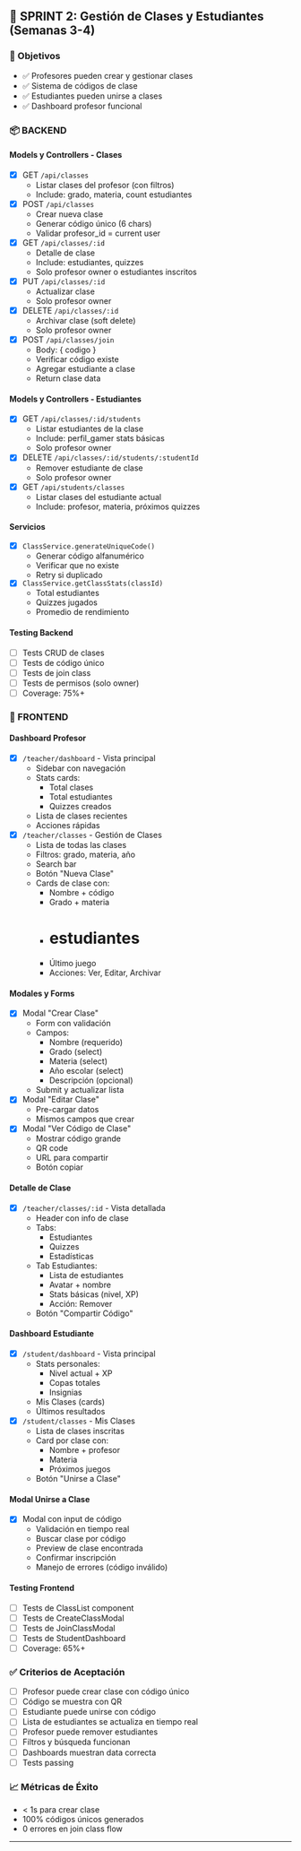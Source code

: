 
## 🔷 SPRINT 2: Gestión de Clases y Estudiantes (Semanas 3-4)

### 🎯 Objetivos
- ✅ Profesores pueden crear y gestionar clases
- ✅ Sistema de códigos de clase
- ✅ Estudiantes pueden unirse a clases
- ✅ Dashboard profesor funcional

### 📦 BACKEND

#### Models y Controllers - Clases
- [x] GET `/api/classes`
  - Listar clases del profesor (con filtros)
  - Include: grado, materia, count estudiantes
- [x] POST `/api/classes`
  - Crear nueva clase
  - Generar código único (6 chars)
  - Validar profesor_id = current user
- [x] GET `/api/classes/:id`
  - Detalle de clase
  - Include: estudiantes, quizzes
  - Solo profesor owner o estudiantes inscritos
- [x] PUT `/api/classes/:id`
  - Actualizar clase
  - Solo profesor owner
- [x] DELETE `/api/classes/:id`
  - Archivar clase (soft delete)
  - Solo profesor owner
- [x] POST `/api/classes/join`
  - Body: { codigo }
  - Verificar código existe
  - Agregar estudiante a clase
  - Return clase data

#### Models y Controllers - Estudiantes
- [x] GET `/api/classes/:id/students`
  - Listar estudiantes de la clase
  - Include: perfil_gamer stats básicas
  - Solo profesor owner
- [x] DELETE `/api/classes/:id/students/:studentId`
  - Remover estudiante de clase
  - Solo profesor owner
- [x] GET `/api/students/classes`
  - Listar clases del estudiante actual
  - Include: profesor, materia, próximos quizzes

#### Servicios
- [x] `ClassService.generateUniqueCode()`
  - Generar código alfanumérico
  - Verificar que no existe
  - Retry si duplicado
- [x] `ClassService.getClassStats(classId)`
  - Total estudiantes
  - Quizzes jugados
  - Promedio de rendimiento

#### Testing Backend
- [ ] Tests CRUD de clases
- [ ] Tests de código único
- [ ] Tests de join class
- [ ] Tests de permisos (solo owner)
- [ ] Coverage: 75%+

### 🎨 FRONTEND

#### Dashboard Profesor
- [x] `/teacher/dashboard` - Vista principal
  - Sidebar con navegación
  - Stats cards:
    - Total clases
    - Total estudiantes
    - Quizzes creados
  - Lista de clases recientes
  - Acciones rápidas
- [x] `/teacher/classes` - Gestión de Clases
  - Lista de todas las clases
  - Filtros: grado, materia, año
  - Search bar
  - Botón "Nueva Clase"
  - Cards de clase con:
    - Nombre + código
    - Grado + materia
    - # estudiantes
    - Último juego
    - Acciones: Ver, Editar, Archivar

#### Modales y Forms
- [x] Modal "Crear Clase"
  - Form con validación
  - Campos:
    - Nombre (requerido)
    - Grado (select)
    - Materia (select)
    - Año escolar (select)
    - Descripción (opcional)
  - Submit y actualizar lista
- [x] Modal "Editar Clase"
  - Pre-cargar datos
  - Mismos campos que crear
- [x] Modal "Ver Código de Clase"
  - Mostrar código grande
  - QR code
  - URL para compartir
  - Botón copiar

#### Detalle de Clase
- [x] `/teacher/classes/:id` - Vista detallada
  - Header con info de clase
  - Tabs:
    - Estudiantes
    - Quizzes
    - Estadísticas
  - Tab Estudiantes:
    - Lista de estudiantes
    - Avatar + nombre
    - Stats básicas (nivel, XP)
    - Acción: Remover
  - Botón "Compartir Código"

#### Dashboard Estudiante
- [x] `/student/dashboard` - Vista principal
  - Stats personales:
    - Nivel actual + XP
    - Copas totales
    - Insignias
  - Mis Clases (cards)
  - Últimos resultados
- [x] `/student/classes` - Mis Clases
  - Lista de clases inscritas
  - Card por clase con:
    - Nombre + profesor
    - Materia
    - Próximos juegos
  - Botón "Unirse a Clase"

#### Modal Unirse a Clase
- [x] Modal con input de código
  - Validación en tiempo real
  - Buscar clase por código
  - Preview de clase encontrada
  - Confirmar inscripción
  - Manejo de errores (código inválido)

#### Testing Frontend
- [ ] Tests de ClassList component
- [ ] Tests de CreateClassModal
- [ ] Tests de JoinClassModal
- [ ] Tests de StudentDashboard
- [ ] Coverage: 65%+

### ✅ Criterios de Aceptación

- [ ] Profesor puede crear clase con código único
- [ ] Código se muestra con QR
- [ ] Estudiante puede unirse con código
- [ ] Lista de estudiantes se actualiza en tiempo real
- [ ] Profesor puede remover estudiantes
- [ ] Filtros y búsqueda funcionan
- [ ] Dashboards muestran data correcta
- [ ] Tests passing

### 📈 Métricas de Éxito

- < 1s para crear clase
- 100% códigos únicos generados
- 0 errores en join class flow

---